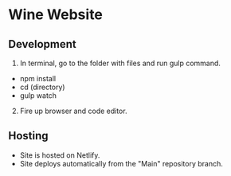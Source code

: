 # Wine Website



## Development

1. In terminal, go to the folder with files and run gulp command.

-   npm install   
-   cd (directory)
-   gulp watch

2. Fire up browser and code editor.

## Hosting

-   Site is hosted on Netlify.
-   Site deploys automatically from the "Main" repository branch.


